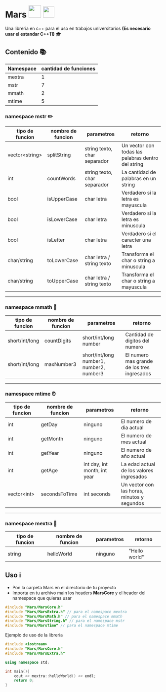 # Mars <img src="https://images.vexels.com/media/users/3/152536/isolated/preview/401b51c3a9098f12b566121c92009877-mars-planet-icon-by-vexels.png" width="40"> <img src="https://upload.wikimedia.org/wikipedia/commons/thumb/1/18/ISO_C%2B%2B_Logo.svg/1200px-ISO_C%2B%2B_Logo.svg.png" width="36">

Una libreria en c++ para el uso en trabajos universitarios **(Es necesario usar el estandar C++11)** 🎓

## Contenido 📚

| Namespace | cantidad de funciones |
| --------- | --------------------- |
| mextra    | 1                     |
| mstr      | 7                     |
| mmath     | 2                     |
| mtime     | 5                     |

### namespace mstr ✏️

| tipo de funcion  | nombre de funcion | parametros                   | retorno                                            |
| ---------------- | ----------------- | ---------------------------- | -------------------------------------------------- |
| vector\<string\> | splitString       | string texto, char separador | Un vector con todas las palabras dentro del string |
| int              | countWords        | string texto, char separador | La cantidad de palabras en un string               |
| bool             | isUpperCase       | char letra                   | Verdadero si la letra es mayuscula                 |
| bool             | isLowerCase       | char letra                   | Verdadero si la letra es minuscula                 |
| bool             | isLetter          | char letra                   | Verdadero si el caracter una letra                 |
| char/string      | toLowerCase       | char letra / string texto    | Transforma el char o string a minuscula            |
| char/string      | toUpperCase       | char letra / string texto    | Transforma el char o string a mayuscula            |

---

### namespace mmath 📐

| tipo de funcion | nombre de funcion | parametros                               | retorno                                     |
| --------------- | ----------------- | ---------------------------------------- | ------------------------------------------- |
| short/int/long  | countDigits       | short/int/long number                    | Cantidad de digitos del numero              |
| short/int/long  | maxNumber3        | short/int/long number1, number2, number3 | El numero mas grande de los tres ingresados |

---

### namespace mtime ⏰

| tipo de funcion | nombre de funcion | parametros                   | retorno                                     |
| --------------- | ----------------- | ---------------------------- | ------------------------------------------- |
| int             | getDay            | ninguno                      | El numero de dia actual                     |
| int             | getMonth          | ninguno                      | El numero de mes actual                     |
| int             | getYear           | ninguno                      | El numero de año actual                     |
| int             | getAge            | int day, int month, int year | La edad actual de los valores ingresados    |
| vector\<int\>   | secondsToTime     | int seconds                  | Un vector con las horas, minutos y segundos |

---

### namespace mextra 🤔

| tipo de funcion | nombre de funcion | parametros | retorno       |
| --------------- | ----------------- | ---------- | ------------- |
| string          | helloWorld        | ninguno    | "Hello world" |

## Uso ℹ️

* Pon la carpeta Mars en el directorio de tu proyecto
* Importa en tu archivo main los headers **MarsCore**  y el header del namespace que quieras usar

```cpp
#include "Mars/MarsCore.h"
#include "Mars/MarsExtra.h" // para el namespace mextra
#include "Mars/MarsMath.h" // para el namespace mmath
#include "Mars/MarsString.h" // para el namespace mstr
#include "Mars/MarsTime" // para el namespace mtime
```

Ejemplo de uso de la libreria

```cpp
#include <iostream>
#include "Mars/MarsCore.h"
#include "Mars/MarsExtra.h"

using namespace std;

int main(){
    cout << mextra::helloWorld() << endl;
    return 0;
}

```
